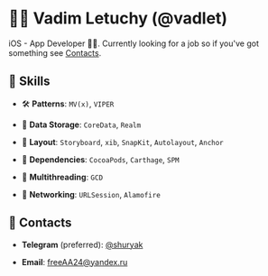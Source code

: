 # 👨‍💻 Vadim Letuchy (@vadlet)

iOS - App Developer 🚀📱. Currently looking for a job so if you've got something see [Contacts](#contacts).

## 🦾 Skills

- 🛠 **Patterns**: `MV(x)`, `VIPER`

- 💾 **Data Storage**: `CoreData`, `Realm`

- 🎨 **Layout**: `Storyboard`, `xib`, `SnapKit`, `Autolayout`, `Anchor`

- 🧰 **Dependencies**: `CocoaPods`, `Carthage`, `SPM`

- 🌊 **Multithreading**: `GCD`

- 📡 **Networking**: `URLSession`, `Alamofire`

## 📨 Contacts

- **Telegram** (preferred): [@shuryak](https://t.me/vdltz)

- **Email**: [freeAA24@yandex.ru](letuchyvadim95@yandex.ru)
